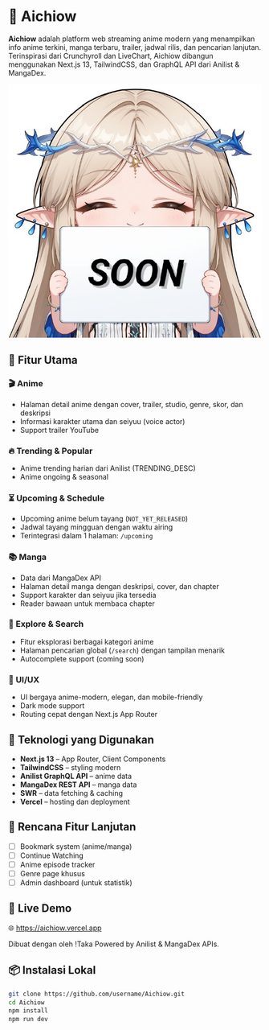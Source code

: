 # 🌌 Aichiow

**Aichiow** adalah platform web streaming anime modern yang menampilkan info anime terkini, manga terbaru, trailer, jadwal rilis, dan pencarian lanjutan. Terinspirasi dari Crunchyroll dan LiveChart, Aichiow dibangun menggunakan Next.js 13, TailwindCSS, dan GraphQL API dari Anilist & MangaDex.

![Aichiow Preview](public/preview.png)

## 🚀 Fitur Utama

### 🎬 Anime
- Halaman detail anime dengan cover, trailer, studio, genre, skor, dan deskripsi
- Informasi karakter utama dan seiyuu (voice actor)
- Support trailer YouTube

### 🔥 Trending & Popular
- Anime trending harian dari Anilist (TRENDING_DESC)
- Anime ongoing & seasonal

### ⏳ Upcoming & Schedule
- Upcoming anime belum tayang (`NOT_YET_RELEASED`)
- Jadwal tayang mingguan dengan waktu airing
- Terintegrasi dalam 1 halaman: `/upcoming`

### 📚 Manga
- Data dari MangaDex API
- Halaman detail manga dengan deskripsi, cover, dan chapter
- Support karakter dan seiyuu jika tersedia
- Reader bawaan untuk membaca chapter

### 🧭 Explore & Search
- Fitur eksplorasi berbagai kategori anime
- Halaman pencarian global (`/search`) dengan tampilan menarik
- Autocomplete support (coming soon)

### 🎨 UI/UX
- UI bergaya anime-modern, elegan, dan mobile-friendly
- Dark mode support
- Routing cepat dengan Next.js App Router

## 🧩 Teknologi yang Digunakan

- **Next.js 13** – App Router, Client Components
- **TailwindCSS** – styling modern
- **Anilist GraphQL API** – anime data
- **MangaDex REST API** – manga data
- **SWR** – data fetching & caching
- **Vercel** – hosting dan deployment


## 🧪 Rencana Fitur Lanjutan
- [ ] Bookmark system (anime/manga)
- [ ] Continue Watching
- [ ] Anime episode tracker
- [ ] Genre page khusus
- [ ] Admin dashboard (untuk statistik)

## 🔗 Live Demo
🌐 https://aichiow.vercel.app

Dibuat dengan oleh !Taka
Powered by Anilist & MangaDex APIs.


## 📦 Instalasi Lokal

```bash
git clone https://github.com/username/Aichiow.git
cd Aichiow
npm install
npm run dev
